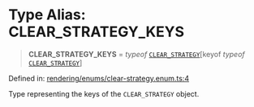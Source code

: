 # Type Alias: CLEAR\_STRATEGY\_KEYS

> **CLEAR\_STRATEGY\_KEYS** = *typeof* [`CLEAR_STRATEGY`](../variables/CLEAR_STRATEGY.md)\[keyof *typeof* [`CLEAR_STRATEGY`](../variables/CLEAR_STRATEGY.md)\]

Defined in: [rendering/enums/clear-strategy.enum.ts:4](https://github.com/Forge-Game-Engine/Forge/blob/6a4c05c6b58848e53a4f2ca7d9cd2f9b6c10e5ac/src/rendering/enums/clear-strategy.enum.ts#L4)

Type representing the keys of the `CLEAR_STRATEGY` object.
